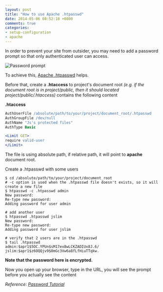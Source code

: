 ```yaml
---
layout: post
title: "How to use Apache .htpasswd"
date: 2014-05-06 08:52:18 +0800
comments: true
categories: 
- setup-configuration
- apache
---
```


In order to prevent your site from outsider, you may need to add a password prompt so that only authenticated user can access.

![Password prompt](http://jslim89.github.com/images/posts/2014-05-06-how-to-use-apache-htpasswd/password-prompt.png)

To achieve this, [Apache .htpasswd](http://httpd.apache.org/docs/2.0/en/programs/htpasswd.html) helps.

Before that, create a **.htaccess** to project's document root _(e.g. if the document root is in project/public, then it should located project/public/.htaccess)_ contains the following content

**.htaccess**

```apache
AuthUserFile /absolute/path/to/your/project/document_root/.htpasswd
AuthGroupFile /dev/null
AuthName "Js's protected files"
AuthType Basic

<Limit GET>
require valid-user
</Limit>
```

The file is using absolute path, if relative path, it will point to **apache** document root.

Create a .htpasswd with some users

```
$ cd /absolute/path/to/your/project/document_root
# -c option is used when the .htpasswd file doesn't exists, so it will create a new file
$ htpasswd -c .htpasswd admin
New password:
Re-type new password:
Adding password for user admin

# add another user
$ htpasswd .htpasswd jslim
New password:
Re-type new password:
Adding password for user jslim

# verify that 2 users are in the .htpasswd
$ tail .htpasswd
admin:$apr1$5OC.YPUn$sM17ex8wLCKZADIUx8J.6/
jslim:$apr1$z6OQQjv9$8mGc3Vw6a8fLfHiuTTqkw.
```

**Note that the password here is encrypted.**

Now you open up your browser, type in the URL, you will see the prompt before you actually see the content

_Reference:_ _[Password Tutorial](http://www.colostate.edu/~ric/htpass.html)_
